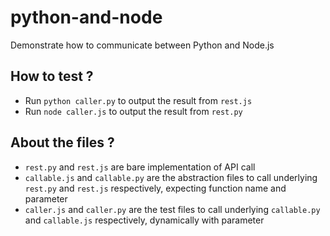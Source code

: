 # python-and-node

Demonstrate how to communicate between Python and Node.js

## How to test ?

*  Run `python caller.py` to output the result from `rest.js`
*  Run `node caller.js` to output the result from `rest.py`

## About the files ?

*  `rest.py` and `rest.js` are bare implementation of API call
*  `callable.js` and `callable.py` are the abstraction files to call underlying `rest.py` and `rest.js` respectively, expecting function name and parameter
*  `caller.js` and `caller.py` are the test files to call underlying `callable.py` and `callable.js` respectively, dynamically with parameter